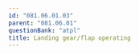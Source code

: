 ```yaml
---
id: "081.06.01.03"
parent: "081.06.01"
questionBank: "atpl"
title: Landing gear/flap operating
---
```

